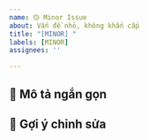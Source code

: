 ```yaml
---
name: 🟡 Minor Issue
about: Vấn đề nhỏ, không khẩn cấp
title: "[MINOR] "
labels: [MINOR]
assignees: ''

---
```


## 📌 Mô tả ngắn gọn

## 🧾 Gợi ý chỉnh sửa
